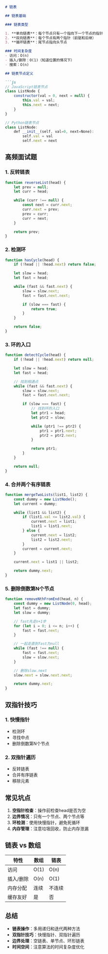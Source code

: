 ```markdown
# 链表

## 链表基础

### 链表类型

1. **单向链表**：每个节点只有一个指向下一个节点的指针
2. **双向链表**：每个节点有两个指针（前驱和后继）
3. **循环链表**：尾节点指向头节点

### 时间复杂度
- 访问：O(n)
- 插入/删除：O(1)（知道位置的情况下）
- 搜索：O(n)

## 链表节点定义

```js
// JavaScript链表节点
class ListNode {
    constructor(val = 0, next = null) {
        this.val = val;
        this.next = next;
    }
}

// Python链表节点
class ListNode:
    def __init__(self, val=0, next=None):
        self.val = val
        self.next = next
```

## 高频面试题

### 1. 反转链表
```js
function reverseList(head) {
    let prev = null;
    let curr = head;

    while (curr !== null) {
        const next = curr.next;
        curr.next = prev;
        prev = curr;
        curr = next;
    }

    return prev;
}
```

### 2. 检测环
```js
function hasCycle(head) {
    if (!head || !head.next) return false;

    let slow = head;
    let fast = head;

    while (fast && fast.next) {
        slow = slow.next;
        fast = fast.next.next;

        if (slow === fast) {
            return true;
        }
    }

    return false;
}
```

### 3. 环的入口
```js
function detectCycle(head) {
    if (!head || !head.next) return null;

    let slow = head;
    let fast = head;

    // 找到相遇点
    while (fast && fast.next) {
        slow = slow.next;
        fast = fast.next.next;

        if (slow === fast) {
            // 找到环的入口
            let ptr1 = head;
            let ptr2 = slow;

            while (ptr1 !== ptr2) {
                ptr1 = ptr1.next;
                ptr2 = ptr2.next;
            }

            return ptr1;
        }
    }

    return null;
}
```

### 4. 合并两个有序链表
```js
function mergeTwoLists(list1, list2) {
    const dummy = new ListNode();
    let current = dummy;

    while (list1 && list2) {
        if (list1.val <= list2.val) {
            current.next = list1;
            list1 = list1.next;
        } else {
            current.next = list2;
            list2 = list2.next;
        }
        current = current.next;
    }

    current.next = list1 || list2;

    return dummy.next;
}
```

### 5. 删除倒数第N个节点
```js
function removeNthFromEnd(head, n) {
    const dummy = new ListNode(0, head);
    let fast = dummy;
    let slow = dummy;

    // fast先走n+1步
    for (let i = 0; i <= n; i++) {
        fast = fast.next;
    }

    // 一起走直到fast为null
    while (fast !== null) {
        fast = fast.next;
        slow = slow.next;
    }

    // 删除slow.next
    slow.next = slow.next.next;

    return dummy.next;
}
```

## 双指针技巧

### 1. 快慢指针
- 检测环
- 寻找中点
- 删除倒数第N个节点

### 2. 双指针遍历
- 反转链表
- 合并有序链表
- 移除元素

## 常见坑点

1. **空指针检查**：操作前检查head是否为空
2. **边界情况**：只有一个节点、两个节点等
3. **环检测**：使用快慢指针，避免死循环
4. **内存管理**：注意垃圾回收，防止内存泄漏

## 链表 vs 数组

| 特性 | 数组 | 链表 |
|------|------|------|
| 访问 | O(1) | O(n) |
| 插入/删除 | O(n) | O(1) |
| 内存分配 | 连续 | 不连续 |
| 缓存友好 | 是 | 否 |

## 总结

- **链表操作**：多用递归和迭代两种方法
- **双指针技巧**：快慢指针、双指针遍历
- **边界处理**：空链表、单节点、环形链表
- **时间空间**：注意算法的时间复杂度优化
```